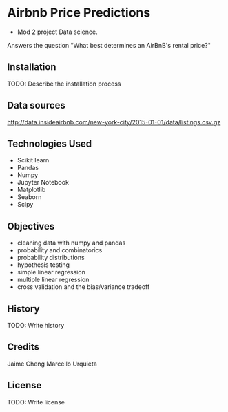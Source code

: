 # Airbnb Price Predictions
* Mod 2 project Data science. 

Answers the question
"What best determines an AirBnB's rental price?"


## Installation

TODO: Describe the installation process

## Data sources

http://data.insideairbnb.com/new-york-city/2015-01-01/data/listings.csv.gz


## Technologies Used

* Scikit learn
* Pandas
* Numpy
* Jupyter Notebook
* Matplotlib
* Seaborn
* Scipy 
##

## Objectives

* cleaning data with numpy and pandas
* probability and combinatorics
* probability distributions
* hypothesis testing
* simple linear regression
* multiple linear regression
* cross validation and the bias/variance tradeoff


## History

TODO: Write history

## Credits
Jaime Cheng
Marcello Urquieta

## License

TODO: Write license

